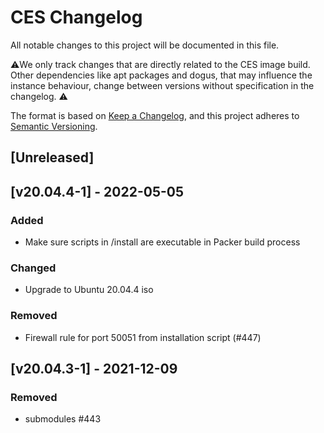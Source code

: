 # CES Changelog
All notable changes to this project will be documented in this file.

⚠️We only track changes that are directly related to the CES image build. 
Other dependencies like apt packages and dogus, that may influence the instance behaviour, change between versions
without specification in the changelog. ⚠️  

The format is based on [Keep a Changelog](https://keepachangelog.com/en/1.0.0/),
and this project adheres to [Semantic Versioning](https://semver.org/spec/v2.0.0.html).

## [Unreleased]

## [v20.04.4-1] - 2022-05-05
### Added
- Make sure scripts in /install are executable in Packer build process

### Changed
- Upgrade to Ubuntu 20.04.4 iso

### Removed
- Firewall rule for port 50051 from installation script (#447)

## [v20.04.3-1] - 2021-12-09
### Removed
- submodules #443
